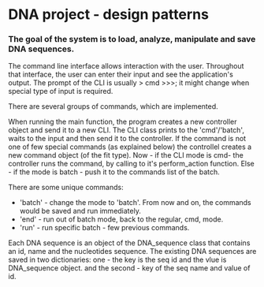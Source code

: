 # DNA project - design patterns

### The goal of the system is to load, analyze, manipulate and save DNA sequences.

The command line interface allows interaction with the user. Throughout that
interface, the user can enter their input and see the application's output. The prompt
of the CLI is usually > cmd >>>; it might change when special type of input is
required.

There are several groups of commands, which are implemented.

When running the main function, the program creates a new controller object and send it to a new CLI.
The CLI class prints to the 'cmd'/'batch', waits to the input and then send it to the controller.
If the command is not one of few special commands (as explained below) the controllel creates a new command object (of the fit type).
Now - if the CLI mode is cmd- the controller runs the command, by calling to it's perform_action function.
Else - if the mode is batch - push it to the commands list of the batch.

There are some unique commands:
* 'batch' - change the mode to 'batch'. From now and on, the commands would be saved and run immediately.
* 'end' - run out of batch mode, back to the regular, cmd, mode.
* 'run' - run specific batch - few previous commands.

Each DNA sequence is an object of the DNA_sequence class that contains an id, name and the nucleotides sequence.
The existing DNA sequences are saved in two dictionaries:
one - the key is the seq id and the vlue is DNA_sequence object.
and the second - key of the seq name and value of id.
